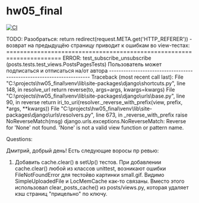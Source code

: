 # hw05_final

[![CI](https://github.com/yandex-praktikum/hw05_final/actions/workflows/python-app.yml/badge.svg?branch=master)](https://github.com/yandex-praktikum/hw05_final/actions/workflows/python-app.yml)


TODO:
    Разобраться: return redirect(request.META.get('HTTP_REFERER')) - возврат на предыдущёю страницу приводит к ошибкам во view-тестах:
        ======================================================================
        ERROR: test_subscribe_unsubscribe (posts.tests.test_views.PostsPagesTests)
        Пользователь может подписаться и отписаться на/от автора
        ----------------------------------------------------------------------
        Traceback (most recent call last):
        File "C:\projects\hw05_final\venv\lib\site-packages\django\shortcuts.py", line 148, in resolve_url
            return reverse(to, args=args, kwargs=kwargs)
        File "C:\projects\hw05_final\venv\lib\site-packages\django\urls\base.py", line 90, in reverse
            return iri_to_uri(resolver._reverse_with_prefix(view, prefix, *args, **kwargs))
        File "C:\projects\hw05_final\venv\lib\site-packages\django\urls\resolvers.py", line 673, in _reverse_with_prefix
            raise NoReverseMatch(msg)
        django.urls.exceptions.NoReverseMatch: Reverse for 'None' not found. 'None' is not a valid view function or pattern name.


Questions:

Дмитрий, добрый день!
Есть следующие воросы пр ревью:
1) Добавить cache.clear() в setUp() тестов.
   При добавлении cache.clear() любой из классов unittest, возникают ошибки  FileNotFoundError для тестойво картинки small.gif. Видимо SimpleUploadedFile и LocMemCache как-то связаны. Вместо этого использовал clear_posts_cache() из posts/views.py, которая удаляет кэш страниц "прицельно" по ключу.